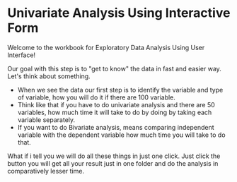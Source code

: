 <h1 style=\"font-size:42px; text-align:center; margin-bottom:30px;\"> Univariate Analysis Using Interactive Form </h1> 


Welcome to the workbook for Exploratory Data Analysis Using User Interface!

Our goal with this step is to "get to know" the data in fast and easier way. Let's think about something.

- When we see the data our first step is to identify the variable and type of variable, how you will do it if there are 100
variable.
- Think like that if you have to do univariate analysis and there are 50 variables, how much time it will take to do by doing by taking each variable separately.
- If you want to do Bivariate analysis, means comparing independent variable with the dependent variable how much time you will take to do that.

What if i tell you we will do all these things in just one click. Just click the button you will get all your result just in one folder and do the analysis in comparatively lesser time.
